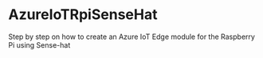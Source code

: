 # AzureIoTRpiSenseHat
Step by step on how to create an Azure IoT Edge module for the Raspberry Pi using Sense-hat
